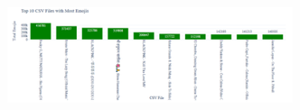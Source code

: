 ![alt text](https://github.com/maanas2403/Emoji_classification_btp/blob/main/Youtube%20Scraper%20and%20translation/analysis%20photos/Top%2010%20CSV%20Files%20with%20Most%20Emojis.png)
